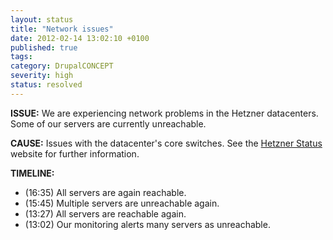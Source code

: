 ```yaml
---
layout: status
title: "Network issues"
date: 2012-02-14 13:02:10 +0100
published: true
tags:
category: DrupalCONCEPT
severity: high
status: resolved
---
```


**ISSUE:** We are experiencing network problems in the Hetzner datacenters. Some of our servers are currently unreachable.

**CAUSE:** Issues with the datacenter's core switches. See the [Hetzner Status](http://www.hetzner-status.de/en.html#351) website for further information.

**TIMELINE:**

* (16:35) All servers are again reachable.
* (15:45) Multiple servers are unreachable again.
* (13:27) All servers are reachable again.
* (13:02) Our monitoring alerts many servers as unreachable.
